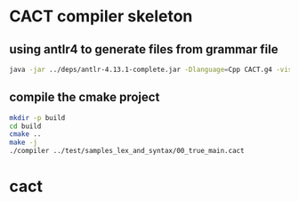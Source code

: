 # CACT compiler skeleton

## using antlr4 to generate files from grammar file

```bash
java -jar ../deps/antlr-4.13.1-complete.jar -Dlanguage=Cpp CACT.g4 -visitor -no-listener
```

## compile the cmake project

```bash
mkdir -p build
cd build
cmake ..
make -j
./compiler ../test/samples_lex_and_syntax/00_true_main.cact
```
# cact
